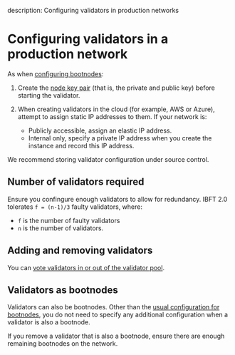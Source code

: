 description: Configuring validators in production networks
<!--- END of page meta data -->

# Configuring validators in a production network

As when [configuring bootnodes](Bootnodes.md):

1. Create the [node key pair](../../Concepts/Node-Keys.md) (that is, the private and public key)
   before starting the validator.
1. When creating validators in the cloud (for example, AWS or Azure), attempt to assign static IP
   addresses to them. If your network is:

    * Publicly accessible, assign an elastic IP address.
    * Internal only, specify a private IP address when you create the instance and record this IP
      address.

We recommend storing validator configuration under source control.

## Number of validators required

Ensure you confingure enough validators to allow for redundancy. IBFT 2.0 tolerates `f = (n-1)/3`
faulty validators, where:

* `f` is the number of faulty validators
* `n` is the number of validators.

## Adding and removing validators

You can [vote validators in or out of the validator pool].

## Validators as bootnodes

Validators can also be bootnodes. Other than the [usual configuration for bootnodes](Bootnodes.md),
you do not need to specify any additional configuration when a validator is also a bootnode.

If you remove a validator that is also a bootnode, ensure there are enough remaining bootnodes on
the network.

<!-- Links -->
[vote validators in or out of the validator pool]: ../Configure/Consensus-Protocols/IBFT.md#adding-and-removing-validators